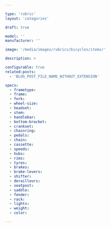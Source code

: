 ```yaml
---

type: 'rubric'
layout: 'categories'

draft: true

model: ''
manufacturer: ''

image: '/media/images/rubrics/bicycles/items/'

description: >

configurable: true
related-posts:
  - 'BLOG_POST_FILE_NAME_WITHOUT_EXTENSION'

specs:
  - frametype:
  - frame:
  - fork:
  - wheel-size:
  - headset:
  - stem:
  - handlebar:
  - bottom-bracket:
  - crankset:
  - chainring:
  - pedals:
  - chain:
  - cassette:
  - speeds:
  - hubs:
  - rims:
  - tyres:
  - brakes:
  - brake-levers:
  - shifter: 
  - derailleurs:
  - seatpost:
  - saddle:
  - fender:
  - rack:
  - lights:
  - weight:
  - color:

---
```

